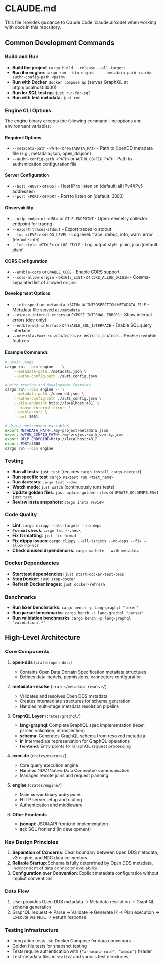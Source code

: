 # CLAUDE.md

This file provides guidance to Claude Code (claude.ai/code) when working with
code in this repository.

## Common Development Commands

### Build and Run

- **Build the project**: `cargo build --release --all-targets`
- **Run the engine**:
  `cargo run --bin engine -- --metadata-path <path> --authn-config-path <path>`
- **Run with Docker**: `docker compose up` (serves GraphiQL at
  http://localhost:3000)
- **Run for SQL testing**: `just run-for-sql`
- **Run with test metadata**: `just run`

### Engine CLI Options

The engine binary accepts the following command-line options and environment
variables:

#### Required Options

- `--metadata-path <PATH>` or `METADATA_PATH` - Path to OpenDD metadata file
  (e.g., metadata.json, open_dd.json)
- `--authn-config-path <PATH>` or `AUTHN_CONFIG_PATH` - Path to authentication
  configuration file

#### Server Configuration

- `--host <HOST>` or `HOST` - Host IP to listen on (default: all IPv4/IPv6
  addresses)
- `--port <PORT>` or `PORT` - Port to listen on (default: 3000)

#### Observability

- `--otlp-endpoint <URL>` or `OTLP_ENDPOINT` - OpenTelemetry collector endpoint
  for tracing
- `--export-traces-stdout` - Export traces to stdout
- `--log <LEVEL>` or `LOG_LEVEL` - Log level: trace, debug, info, warn, error
  (default: info)
- `--log-style <STYLE>` or `LOG_STYLE` - Log output style: plain, json (default:
  plain)

#### CORS Configuration

- `--enable-cors` or `ENABLE_CORS` - Enable CORS support
- `--cors-allow-origin <ORIGIN_LIST>` or `CORS_ALLOW_ORIGIN` - Comma-separated
  list of allowed origins

#### Development Options

- `--introspection-metadata <PATH>` or `INTROSPECTION_METADATA_FILE` - Metadata
  file served at `/metadata`
- `--expose-internal-errors` or `EXPOSE_INTERNAL_ERRORS` - Show internal errors
  (dev only)
- `--enable-sql-interface` or `ENABLE_SQL_INTERFACE` - Enable SQL query
  interface
- `--unstable-feature <FEATURES>` or `UNSTABLE_FEATURES` - Enable unstable
  features

#### Example Commands

```bash
# Basic usage
cargo run --bin engine -- \
    --metadata-path ./metadata.json \
    --authn-config-path ./auth_config.json

# With tracing and development features
cargo run --bin engine -- \
    --metadata-path ./open_dd.json \
    --authn-config-path ./auth_config.json \
    --otlp-endpoint http://localhost:4317 \
    --expose-internal-errors \
    --enable-cors \
    --port 3001

# Using environment variables
export METADATA_PATH=./my-project/metadata.json
export AUTHN_CONFIG_PATH=./my-project/auth_config.json
export OTLP_ENDPOINT=http://localhost:4317
export PORT=3000
cargo run --bin engine
```

### Testing

- **Run all tests**: `just test` (requires `cargo install cargo-nextest`)
- **Run specific test**: `cargo nextest run <test_name>`
- **Run doctests**: `cargo test --doc`
- **Watch mode**: `just watch` (continuously runs tests)
- **Update golden files**: `just update-golden-files` or
  `UPDATE_GOLDENFILES=1 just test`
- **Review insta snapshots**: `cargo insta review`

### Code Quality

- **Lint**: `cargo clippy --all-targets --no-deps`
- **Format check**: `cargo fmt --check`
- **Fix formatting**: `just fix-format`
- **Fix clippy issues**:
  `cargo clippy --all-targets --no-deps --fix --allow-no-vcs`
- **Check unused dependencies**: `cargo machete --with-metadata`

### Docker Dependencies

- **Start test dependencies**: `just start-docker-test-deps`
- **Stop Docker**: `just stop-docker`
- **Refresh Docker images**: `just docker-refresh`

### Benchmarks

- **Run lexer benchmarks**: `cargo bench -p lang-graphql "lexer"`
- **Run parser benchmarks**: `cargo bench -p lang-graphql "parser"`
- **Run validation benchmarks**: `cargo bench -p lang-graphql "validation/.*"`

## High-Level Architecture

### Core Components

1. **open-dds** (`crates/open-dds/`)
   - Contains Open Data Domain Specification metadata structures
   - Defines data models, permissions, connectors configuration

2. **metadata-resolve** (`crates/metadata-resolve/`)
   - Validates and resolves Open DDS metadata
   - Creates intermediate structures for schema generation
   - Handles multi-stage metadata resolution pipeline

3. **GraphQL Layer** (`crates/graphql/`)
   - **lang-graphql**: Complete GraphQL spec implementation (lexer, parser,
     validation, introspection)
   - **schema**: Generates GraphQL schema from resolved metadata
   - **ir**: Intermediate representation for GraphQL operations
   - **frontend**: Entry points for GraphQL request processing

4. **execute** (`crates/execute/`)
   - Core query execution engine
   - Handles NDC (Native Data Connector) communication
   - Manages remote joins and request planning

5. **engine** (`crates/engine/`)
   - Main server binary entry point
   - HTTP server setup and routing
   - Authentication and middleware

6. **Other Frontends**
   - **jsonapi**: JSON:API frontend implementation
   - **sql**: SQL frontend (in development)

### Key Design Principles

1. **Separation of Concerns**: Clear boundary between Open DDS metadata, v3
   engine, and NDC data connectors
2. **Reliable Startup**: Schema is fully determined by Open DDS metadata,
   independent of data connector availability
3. **Configuration over Convention**: Explicit metadata configuration without
   implicit conventions

### Data Flow

1. User provides Open DDS metadata → Metadata resolution → GraphQL schema
   generation
2. GraphQL request → Parse → Validate → Generate IR → Plan execution → Execute
   via NDC → Return response

### Testing Infrastructure

- Integration tests use Docker Compose for data connectors
- Golden file tests for snapshot testing
- Tests require authentication with `{"x-hasura-role": "admin"}` header
- Test metadata files in `static/` and various test directories
